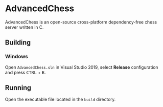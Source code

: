 # AdvancedChess

AdvancedChess is an open-source cross-platform dependency-free chess server written in C.

## Building

### Windows

Open `AdvancedChess.sln` in Visual Studio 2019, select **Release** configuration and press <kbd>CTRL</kbd> + <kbd>B</kbd>.

## Running

Open the executable file located in the `build` directory.